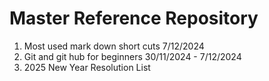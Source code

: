 # Master Reference Repository 

1. Most used mark down short cuts 7/12/2024
2. Git and git hub for beginners 30/11/2024 - 7/12/2024
3. 2025 New Year Resolution List 
